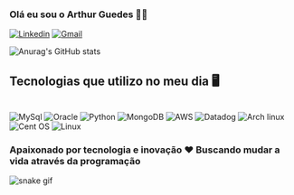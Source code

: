 ### Olá eu sou o Arthur Guedes 🙋‍♂️

<div>
<a href="https://github.com/noguedes">
</div>

[![Linkedin](https://img.shields.io/badge/LinkedIn-0077B5?style=for-the-badge&logo=linkedin&logoColor=white)](https://www.linkedin.com/in/arthur-guedes-1134011a0/)
[![Gmail](https://img.shields.io/badge/Gmail-D14836?style=for-the-badge&logo=gmail&logoColor=white)](guedesbarroco@gmail.com)

![Anurag's GitHub stats](https://github-readme-stats.vercel.app/api?username=noguedes&theme=github_dark&icons=true)

## Tecnologias que utilizo no meu dia 🖥️ 

<div style="display: inline_block"><br/>
    <img aligb="center" alt="MySql" src="https://img.shields.io/badge/MySQL-00000F?style=for-the-badge&logo=mysql&logoColor=white">
    <img aligb="center" alt="Oracle" src="https://img.shields.io/badge/Oracle-F80000?style=for-the-badge&logo=Oracle&logoColor=white">
    <img aligb="center" alt="Python" src="https://img.shields.io/badge/Python-FFD43B?style=for-the-badge&logo=python&logoColor=blue">
    <img aligb="center" alt="MongoDB" src="https://img.shields.io/badge/MongoDB-4EA94B?style=for-the-badge&logo=mongodb&logoColor=white">
    <img aligb="center" alt="AWS" src="https://img.shields.io/badge/AWS-%23FF9900.svg?style=for-the-badge&logo=amazon-aws&logoColor=white">
    <img aligb="center" alt="Datadog" src="https://img.shields.io/badge/datadog-%23632CA6.svg?style=for-the-badge&logo=datadog&logoColor=white">
    <img aligb="center" alt="Arch linux" src="https://img.shields.io/badge/Arch%20Linux-1793D1?logo=arch-linux&logoColor=fff&style=for-the-badge">
    <img aligb="center" alt="Cent OS" src="https://img.shields.io/badge/cent%20os-002260?style=for-the-badge&logo=centos&logoColor=F0F0F0">
    <img aligb="center" alt="Linux" arc="https://img.shields.io/badge/Linux-FCC624?style=for-the-badge&logo=linux&logoColor=black">
</div>

### Apaixonado por tecnologia e inovação ❤️ Buscando mudar a vida através da programação

![snake gif](https://github.com/noguedes/noguedes/blob/output/github-contribution-grid-snake.svg)


